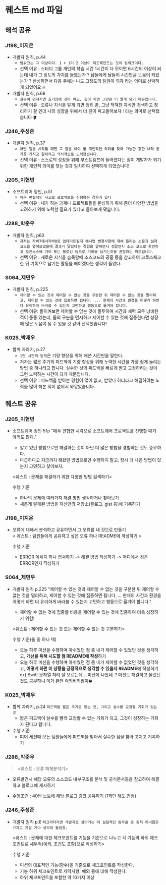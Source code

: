 # 퀘스트 md 파일

## 해석 공유

### J198_이지은
- 개발자 원칙, p.44
    - `팀워크는 그 이상이다. 1 + 1이 2 이상이 되도록만드는 것이 팀워크이다.`
    - 선택 이유 : 스터디 그룹 개인의 학습 시간 1시간이 다 모이면 6시간의 이상이 되는데 내가 그 정도의 가치를 들였는가 ? 남들에게 남들이 시간만큼 도움이 되었는가 ? 반성하면서 다음 주에는 나도 그정도의 팀원이 되자 라는 의미로 선택하게 되었어요 🔥
- 개발자 원칙, p.69
    - `질문이 던져지면 호기심에 깊이 파고, 깊이 파면 그만큼 더 알게 되기 때문입니다.`
    - 선택 이유 : 오류나 지식을 알게 되면 정리 끝, 그냥 적혀진 지식만 검색하고 정리하기 끝 인데 나의 성장을 위해서 더 깊이 파고들어보자 ! 라는 의미로 선택했습니다 🍀

### J246_주성준
- 개발자 원칙, p.37
	- `어떤 일을 시작할 때면 그 일을 해야 할 개인적인 의미를 찾아 가능한 강한 내적 동기를 가지고 일하려고 의식적으로 노력했습니다.`
	- 선택 이유 : 스스로의 성장을 위해 부스트캠프에 들어왔다는 점이 개발자가 되기 위한 개인적 의미를 찾는 것과 일치하여 선택하게 되었습니다!

### J205_이현빈
 - 소프트웨어 장인, p.51
   	- `매우 편협적인 사고로 프로젝트를 진행하는 경우가 있다`
   	- 선택 이유 : 내가 하는 과제나 프로젝트들을 완성하기 위해 좀더 다양한 방법을 고려하기 위해 노력할 필요가 있다고 돌아보게 됐습니다.

### J288_박준우
- 개발자 원칙, p63
	- `저자는 자바7에서자바8로 업데이트될때 해시맵 변경사항에 대해 들리는 소문과 실제 코드를 열어보았을때 결과가 달랐다는 경험을 말하면서
정말인지 소스 코드로 확인하고 오픈소스에 기여 또는 블로깅 등으로 기록을 남기는것을 권장하는 파트입니다.`
	- 선택 이유 : 새로운 지식을 습득할때 소스코드와 공홈 등을 참고하여 크로스체크 한 뒤 기록으로 남기는 활동을 해야겠다는 생각이 들었다.

### S064_제민우
- 개발자 원칙, p.225
    - `제어할 수 있는 것과 제어할 수 없는 것을 구분한 뒤 제어할 수 없는 것을 멀리하고, 제어할 수 있는 것에 집중하면 됩니다. ... 현재의 사건과 환경을 어떻게 하면 더 유리하게 바라볼 수 있는지 고민하고 행동으로 옮겨야 합니다.`
    - 선택 이유: 돌이켜보면 제어할 수 없는 것에 몰두하여 시간과 체력 모두 낭비한적이 종종 있는데, 둘의 구분을 먼저하고 제어할 수 있는 것에 집중한다면 성장에 많은 도움이 될 수 있을 것 같아 선택했습니다!

### K025_박재우
- 함께 자라기, p.27
    - `1만 시간의 법칙`은 기량 향상을 위해 애쓴 시간만을 말한다.
    - 저자는 짧은 주기의 피드백이 기량 향상을 위해 노력한 시간을 가장 쉽게 늘리는 방법 중 하나라고 합니다. 실수한 것의 피드백을 빠르게 받고 교정하려는 것이 그런 노력하는 시간이 되기 때문입니다.
    - 선택 이유 : 피드백을 받아본 경험이 많이 없고, 받았다 하더라고 해결하려는 노력을 많이 해본 적이 없어서 와닿았습니다.

## 퀘스트 공유

### J205_이현빈
- 소프트웨어 장인 51p "매우 편협한 시각으로 소프트웨어 프로젝트를 진행할 때가 아직도 많다."
	- 알고 있던 방법으로만 해결하는 것이 아닌 더 많은 방법을 경험하는 것도 중요하다.
   	- 다급하다고 지금까지 해왔던 방법으로만 수행하지 말고, 잠시 더 나은 방법이 있는지 고민하고 찾아보자.

  <퀘스트 : 문제를 해결하기 위한 다양한 방법 검색하기>
  
  	수행 기준
	- 하나의 문제에 여러가지 해결 방법 생각하거나 찾아보기
	- 새롭게 알게된 방법을 자신만의 저장소(블로그, gist 등)에 기록하기

 ### J198_이지은 
 - 오류에 대해서 분석하고 공유하면서 그 오류를 내 것으로 만들기     
   < 퀘스트 : 팀원들에게 공유하고 싶은 오류 하나 README에 작성하기 >
   
	수행 기준
	- ERROR 메세지 하나 캡쳐하기 -> 해결 방법 작성하기 -> 어디에서 겪은 ERROR인지 작성하기

### S064_제민우
- 개발자 원칙 p.225 "제어할 수 있는 것과 제어할 수 없는 것을 구분한 뒤 제어할 수 없는 것을 멀리하고, 제어할 수 있는 것에 집중하면 됩니다. ... 현재의 사건과 환경을 어떻게 하면 더 유리하게 바라볼 수 있는지 고민하고 행동으로 옮겨야 합니다."
	- 제어할 수 없는 것에 집중할 비용을 제어할 수 있는 것에 집중하여 더욱 성장하기 위함!
   
	<퀘스트 : 제어할 수 있는 것 또는 제어할 수 없는 것 구분하기>

	수행 기준(둘 중 하나 택)
	- 오늘 하루 미션을 수행하며 아쉬웠던 점 중 내가 제어할 수 있었던 것을 생각하고, **개선을 위해 시도할 점 README에 작성**하기
	- 오늘 하루 미션을 수행하며 아쉬웠던 점 중 내가 제어할 수 없었던 것을 생각하고, **어떻게 하면 이 상황을 긍정적으로 생각할 수 있을지** **README**에 작성하기  
	         ex) Swift 문자열 처리 잘 모르는데... 미션에 나왔네..? 미션도 해결하고 몰랐던 것도 공부하니 이거 완전 럭키비키잖아🍀

### K025_박재우
- 함께 자라기, p.24 `피드백을 짧은 주기로 얻는 것, 그리고 실수를 교정할 기회가 있는 것`
    - 짧은 피드백이 실수를 빨리 교정할 수 있는 기회가 되고, 그것이 성장하는 기회가 된다고 합니다.
- 수행 기준
    - 피어 세션때 모든 팀원들에게 피드백을 받아서 실수한 점을 찾아 고치고 기록하기

### J288_박준우

> <퀘스트 : 오류 해체분석기>

- 오류발견시 해당 오류의 소스코드 내부구조를 분석 및 공식문서등을 참고하여 해결하고 블로그에 게시하기 

- 수행조건 : 40번 노트에 해당 블로그 링크 공유하기 (1회만 해도 인정)

### J246_주성준
- 개발자 원칙 p.6 `테크리더라면 개발자로 살아가는 데 실질적인 동무을 준 원칙 하나쯤은 가지고 계실 거다 생각이 들었죠.`
  
  <퀘스트 : 문제에 대한 체크포인트를 기능을 기준으로 나누고 각 기능의 하위 체크포인트로 세부적(예외, 조건도 포함)으로 작성하기>

  수행 기준
  - 미션의 대표적인 기능(함수)을 기준으로 체크포인트를 작성한다.
  - 기능 하위 체크포인트로 제약사항, 예외 등에 대해 작성한다.
  - 하위 체크포인트를 포함한 약 10가지 이상
